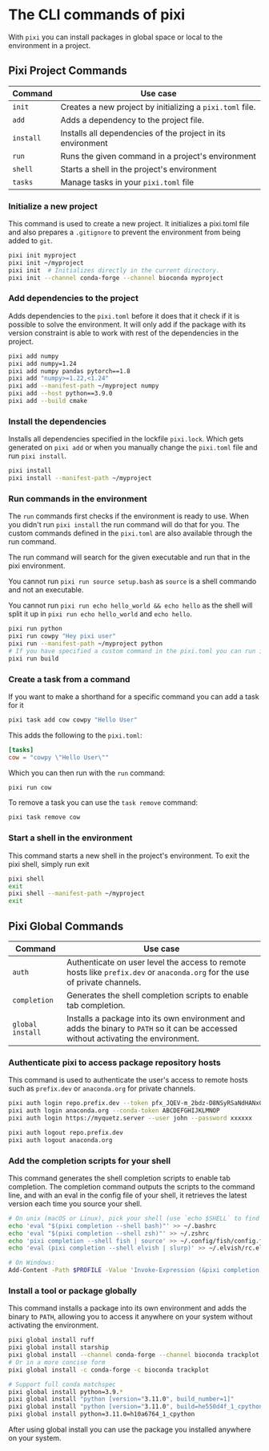 # The CLI commands of pixi
With `pixi` you can install packages in global space or local to the environment in a project.

## Pixi Project Commands

| Command   | Use case                                                    |
|-----------|-------------------------------------------------------------|
| `init`    | Creates a new project by initializing a `pixi.toml` file.   |
| `add`     | Adds a dependency to the project file.                      |
| `install` | Installs all dependencies of the project in its environment |
| `run`     | Runs the given command in a project's environment           |
| `shell`   | Starts a shell in the project's environment                 |
| `tasks`   | Manage tasks in your `pixi.toml` file                       |

### Initialize a new project
This command is used to create a new project.
It initializes a pixi.toml file and also prepares a `.gitignore` to prevent the environment from being added to `git`.
```bash
pixi init myproject
pixi init ~/myproject
pixi init  # Initializes directly in the current directory.
pixi init --channel conda-forge --channel bioconda myproject
```

### Add dependencies to the project
Adds dependencies to the `pixi.toml` before it does that it check if it is possible to solve the environment.
It will only add if the package with its version constraint is able to work with rest of the dependencies in the project.
```bash
pixi add numpy
pixi add numpy=1.24
pixi add numpy pandas pytorch==1.8
pixi add "numpy>=1.22,<1.24"
pixi add --manifest-path ~/myproject numpy
pixi add --host python==3.9.0
pixi add --build cmake
```

### Install the dependencies
Installs all dependencies specified in the lockfile `pixi.lock`.
Which gets generated on `pixi add` or when you manually change the `pixi.toml` file and run `pixi install`.
```bash
pixi install
pixi install --manifest-path ~/myproject
```

### Run commands in the environment
The `run` commands first checks if the environment is ready to use. When you didn't run `pixi install` the run command will do that for you. The custom commands defined in the `pixi.toml` are also available through the run command.

The run command will search for the given executable and run that in the pixi environment.

You cannot run `pixi run source setup.bash` as `source` is a shell commando and not an executable.

You cannot run `pixi run echo hello_world && echo hello` as the shell will split it up in `pixi run echo hello_world` and `echo hello`.

```bash
pixi run python
pixi run cowpy "Hey pixi user"
pixi run --manifest-path ~/myproject python
# If you have specified a custom command in the pixi.toml you can run it with run aswell
pixi run build
```

### Create a task from a command
If you want to make a shorthand for a specific command you can add a task for it
```bash
pixi task add cow cowpy "Hello User"
```

This adds the following to the `pixi.toml`:

```toml
[tasks]
cow = "cowpy \"Hello User\""
```
Which you can then run with the `run` command:

```bash
pixi run cow
```

To remove a task you can use the `task remove` command:

```bash
pixi task remove cow
```

### Start a shell in the environment
This command starts a new shell in the project's environment.
To exit the pixi shell, simply run exit
```bash
pixi shell
exit
pixi shell --manifest-path ~/myproject
exit
```


## Pixi Global Commands

| Command          | Use case                                                                                                                            |
|------------------|-------------------------------------------------------------------------------------------------------------------------------------|
| `auth`           | Authenticate on user level the access to remote hosts like `prefix.dev` or `anaconda.org` for the use of private channels.          |
| `completion`     | Generates the shell completion scripts to enable tab completion.                                                                    |
| `global install` | Installs a package into its own environment and adds the binary to `PATH` so it can be accessed without activating the environment. |

### Authenticate pixi to access package repository hosts
This command is used to authenticate the user's access to remote hosts such as `prefix.dev` or `anaconda.org` for private channels.
```bash
pixi auth login repo.prefix.dev --token pfx_JQEV-m_2bdz-D8NSyRSaNdHANx0qHjq7f2iD
pixi auth login anaconda.org --conda-token ABCDEFGHIJKLMNOP
pixi auth login https://myquetz.server --user john --password xxxxxx

pixi auth logout repo.prefix.dev
pixi auth logout anaconda.org
```

### Add the completion scripts for your shell
This command generates the shell completion scripts to enable tab completion. The completion command outputs the scripts to the command line, and with an eval in the config file of your shell, it retrieves the latest version each time you source your shell.
```bash
# On unix (macOS or Linux), pick your shell (use `echo $SHELL` to find the shell you are using.):
echo 'eval "$(pixi completion --shell bash)"' >> ~/.bashrc
echo 'eval "$(pixi completion --shell zsh)"' >> ~/.zshrc
echo 'pixi completion --shell fish | source' >> ~/.config/fish/config.fish
echo 'eval (pixi completion --shell elvish | slurp)' >> ~/.elvish/rc.elv

# On Windows:
Add-Content -Path $PROFILE -Value 'Invoke-Expression (&pixi completion --shell powershell)'
```

### Install a tool or package globally
This command installs a package into its own environment and adds the binary to `PATH`, allowing you to access it anywhere on your system without activating the environment.
```bash
pixi global install ruff
pixi global install starship
pixi global install --channel conda-forge --channel bioconda trackplot
# Or in a more concise form
pixi global install -c conda-forge -c bioconda trackplot

# Support full conda matchspec
pixi global install python=3.9.*
pixi global install "python [version="3.11.0", build_number=1]"
pixi global install "python [version="3.11.0", build=he550d4f_1_cpython]"
pixi global install python=3.11.0=h10a6764_1_cpython
```
After using global install you can use the package you installed anywhere on your system.

